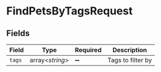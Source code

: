 # FindPetsByTagsRequest


## Fields

| Field              | Type               | Required           | Description        |
| ------------------ | ------------------ | ------------------ | ------------------ |
| `tags`             | array<*string*>    | :heavy_minus_sign: | Tags to filter by  |